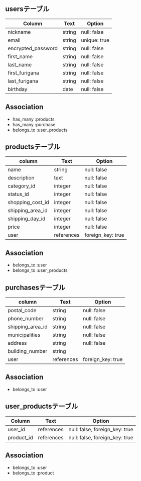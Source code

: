 ## usersテーブル

| Column             | Text   | Option       |
| ------------------ | ------ | ------------ |
| nickname           | string | null: false  |
| email              | string | unique: true |
| encrypted_password | string | null: false  |
| first_name         | string | null: false  |
| last_name          | string | null: false  |
| first_furigana     | string | null: false  |
| last_furigana      | string | null: false  |
| birthday           | date   | null: false  |

## Association
- has_many :products
- has_many :purchase
- belongs_to :user_products

## productsテーブル

| column           | Text       | Option            |
| ---------------- | ---------- | ----------------- |
| name             | string     | null: false       |
| description      | text       | null: false       |
| category_id      | integer    | null: false       |
| status_id        | integer    | null: false       |
| shopping_cost_id | integer    | null: false       |
| shipping_area_id | integer    | null: false       |
| shipping_day_id  | integer    | null: false       |
| price            | integer    | null: false       |
| user             | references | foreign_key: true |

## Association
- belongs_to :user
- belongs_to :user_products

## purchasesテーブル

| column           | Text       | Option            |
| ---------------- | ---------- | ----------------- |
| postal_code      | string     | null: false       |
| phone_number     | string     | null: false       |
| shipping_area_id | string     | null: false       |
| municipalities   | string     | null: false       |
| address          | string     | null: false       |
| building_number  | string     |                   |
| user             | references | foreign_key: true |

## Association
- belongs_to :user

## user_productsテーブル
| Column     | Text       | Option                         |
| ---------- | ---------- | ------------------------------ |
| user_id    | references | null: false, foreign_key: true |
| product_id | references | null: false, foreign_key: true |

## Association
- belongs_to :user
- belongs_to :product